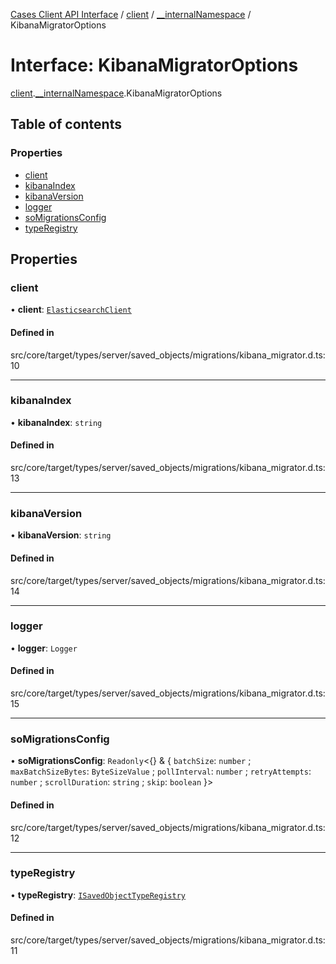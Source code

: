 [Cases Client API Interface](../README.md) / [client](../modules/client.md) / [\_\_internalNamespace](../modules/client.__internalNamespace.md) / KibanaMigratorOptions

# Interface: KibanaMigratorOptions

[client](../modules/client.md).[__internalNamespace](../modules/client.__internalNamespace.md).KibanaMigratorOptions

## Table of contents

### Properties

- [client](client.__internalNamespace.KibanaMigratorOptions.md#client)
- [kibanaIndex](client.__internalNamespace.KibanaMigratorOptions.md#kibanaindex)
- [kibanaVersion](client.__internalNamespace.KibanaMigratorOptions.md#kibanaversion)
- [logger](client.__internalNamespace.KibanaMigratorOptions.md#logger)
- [soMigrationsConfig](client.__internalNamespace.KibanaMigratorOptions.md#somigrationsconfig)
- [typeRegistry](client.__internalNamespace.KibanaMigratorOptions.md#typeregistry)

## Properties

### client

• **client**: [`ElasticsearchClient`](../modules/client.__internalNamespace.md#elasticsearchclient)

#### Defined in

src/core/target/types/server/saved_objects/migrations/kibana_migrator.d.ts:10

___

### kibanaIndex

• **kibanaIndex**: `string`

#### Defined in

src/core/target/types/server/saved_objects/migrations/kibana_migrator.d.ts:13

___

### kibanaVersion

• **kibanaVersion**: `string`

#### Defined in

src/core/target/types/server/saved_objects/migrations/kibana_migrator.d.ts:14

___

### logger

• **logger**: `Logger`

#### Defined in

src/core/target/types/server/saved_objects/migrations/kibana_migrator.d.ts:15

___

### soMigrationsConfig

• **soMigrationsConfig**: `Readonly`<{} & { `batchSize`: `number` ; `maxBatchSizeBytes`: `ByteSizeValue` ; `pollInterval`: `number` ; `retryAttempts`: `number` ; `scrollDuration`: `string` ; `skip`: `boolean`  }\>

#### Defined in

src/core/target/types/server/saved_objects/migrations/kibana_migrator.d.ts:12

___

### typeRegistry

• **typeRegistry**: [`ISavedObjectTypeRegistry`](../modules/client.__internalNamespace.md#isavedobjecttyperegistry)

#### Defined in

src/core/target/types/server/saved_objects/migrations/kibana_migrator.d.ts:11
